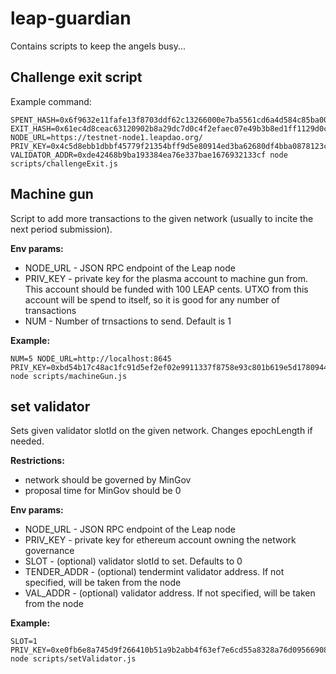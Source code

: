 # leap-guardian
Contains scripts to keep the angels busy...

## Challenge exit script
Example command:
```
SPENT_HASH=0x6f9632e11fafe13f8703ddf62c13266000e7ba5561cd6a4d584c85ba002f181f EXIT_HASH=0x61ec4d8ceac63120902b8a29dc7d0c4f2efaec07e49b3b8ed1ff1129d0c697f1 NODE_URL=https://testnet-node1.leapdao.org/ PRIV_KEY=0x4c5d8ebb1dbbf45779f21354bff9d5e80914ed3ba62680df4bba0878123c8407 VALIDATOR_ADDR=0xde42468b9ba193384ea76e337bae1676932133cf node scripts/challengeExit.js
```

## Machine gun
Script to add more transactions to the given network (usually to incite the next period submission). 

**Env params:**
- NODE_URL - JSON RPC endpoint of the Leap node
- PRIV_KEY - private key for the plasma account to machine gun from. This account should be funded with 100 LEAP cents.
UTXO from this account will be spend to itself, so it is good for any number of transactions
- NUM - Number of trnsactions to send. Default is 1
  
**Example:**
 
```
NUM=5 NODE_URL=http://localhost:8645 PRIV_KEY=0xbd54b17c48ac1fc91d5ef2ef02e9911337f8758e93c801b619e5d178094486cc node scripts/machineGun.js
```

## set validator

Sets given validator slotId on the given network. Changes epochLength if needed.

**Restrictions:**
- network should be governed by MinGov
- proposal time for MinGov should be 0

**Env params:**
- NODE_URL    - JSON RPC endpoint of the Leap node
- PRIV_KEY    - private key for ethereum account owning the network governance
- SLOT        - (optional) validator slotId to set. Defaults to 0
- TENDER_ADDR - (optional) tendermint validator address. If not specified, will be taken from the node
- VAL_ADDR    - (optional) validator address. If not specified, will be taken from the node

**Example:**

```
SLOT=1 PRIV_KEY=0xe0fb6e8a745d9f266410b51a9b2abb4f63ef7e6cd55a8328a76d095669088be2 node scripts/setValidator.js
```